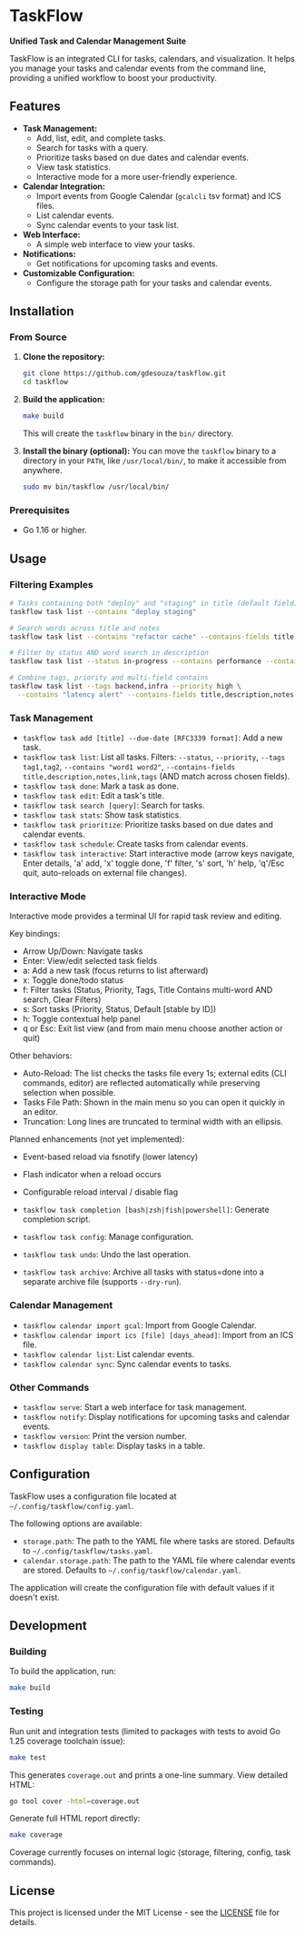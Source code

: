 # TaskFlow

**Unified Task and Calendar Management Suite**

TaskFlow is an integrated CLI for tasks, calendars, and visualization. It helps you manage your tasks and calendar events from the command line, providing a unified workflow to boost your productivity.

## Features

- **Task Management:**
  - Add, list, edit, and complete tasks.
  - Search for tasks with a query.
  - Prioritize tasks based on due dates and calendar events.
  - View task statistics.
  - Interactive mode for a more user-friendly experience.
- **Calendar Integration:**
  - Import events from Google Calendar (`gcalcli` tsv format) and ICS files.
  - List calendar events.
  - Sync calendar events to your task list.
- **Web Interface:**
  - A simple web interface to view your tasks.
- **Notifications:**
  - Get notifications for upcoming tasks and events.
- **Customizable Configuration:**
  - Configure the storage path for your tasks and calendar events.

## Installation

### From Source

1.  **Clone the repository:**
    ```bash
    git clone https://github.com/gdesouza/taskflow.git
    cd taskflow
    ```
2.  **Build the application:**
    ```bash
    make build
    ```
    This will create the `taskflow` binary in the `bin/` directory.

3.  **Install the binary (optional):**
    You can move the `taskflow` binary to a directory in your `PATH`, like `/usr/local/bin/`, to make it accessible from anywhere.
    ```bash
    sudo mv bin/taskflow /usr/local/bin/
    ```

### Prerequisites

- Go 1.16 or higher.

## Usage

### Filtering Examples

```bash
# Tasks containing both "deploy" and "staging" in title (default field)
taskflow task list --contains "deploy staging"

# Search words across title and notes
taskflow task list --contains "refactor cache" --contains-fields title,notes

# Filter by status AND word search in description
taskflow task list --status in-progress --contains performance --contains-fields description

# Combine tags, priority and multi-field contains
taskflow task list --tags backend,infra --priority high \
  --contains "latency alert" --contains-fields title,description,notes
```


### Task Management

- `taskflow task add [title] --due-date [RFC3339 format]`: Add a new task.
- `taskflow task list`: List all tasks. Filters: `--status`, `--priority`, `--tags tag1,tag2`, `--contains "word1 word2"`, `--contains-fields title,description,notes,link,tags` (AND match across chosen fields).
- `taskflow task done`: Mark a task as done.
- `taskflow task edit`: Edit a task's title.
- `taskflow task search [query]`: Search for tasks.
- `taskflow task stats`: Show task statistics.
- `taskflow task prioritize`: Prioritize tasks based on due dates and calendar events.
- `taskflow task schedule`: Create tasks from calendar events.
- `taskflow task interactive`: Start interactive mode (arrow keys navigate, Enter details, 'a' add, 'x' toggle done, 'f' filter, 's' sort, 'h' help, 'q'/Esc quit, auto-reloads on external file changes).

### Interactive Mode

Interactive mode provides a terminal UI for rapid task review and editing.

Key bindings:
- Arrow Up/Down: Navigate tasks
- Enter: View/edit selected task fields
- a: Add a new task (focus returns to list afterward)
- x: Toggle done/todo status
- f: Filter tasks (Status, Priority, Tags, Title Contains multi-word AND search, Clear Filters)
- s: Sort tasks (Priority, Status, Default [stable by ID])
- h: Toggle contextual help panel
- q or Esc: Exit list view (and from main menu choose another action or quit)

Other behaviors:
- Auto-Reload: The list checks the tasks file every 1s; external edits (CLI commands, editor) are reflected automatically while preserving selection when possible.
- Tasks File Path: Shown in the main menu so you can open it quickly in an editor.
- Truncation: Long lines are truncated to terminal width with an ellipsis.

Planned enhancements (not yet implemented):
- Event-based reload via fsnotify (lower latency)
- Flash indicator when a reload occurs
- Configurable reload interval / disable flag

- `taskflow task completion [bash|zsh|fish|powershell]`: Generate completion script.
- `taskflow task config`: Manage configuration.
- `taskflow task undo`: Undo the last operation.
- `taskflow task archive`: Archive all tasks with status=done into a separate archive file (supports `--dry-run`).

### Calendar Management

- `taskflow calendar import gcal`: Import from Google Calendar.
- `taskflow calendar import ics [file] [days_ahead]`: Import from an ICS file.
- `taskflow calendar list`: List calendar events.
- `taskflow calendar sync`: Sync calendar events to tasks.

### Other Commands

- `taskflow serve`: Start a web interface for task management.
- `taskflow notify`: Display notifications for upcoming tasks and calendar events.
- `taskflow version`: Print the version number.
- `taskflow display table`: Display tasks in a table.

## Configuration

TaskFlow uses a configuration file located at `~/.config/taskflow/config.yaml`.

The following options are available:

- `storage.path`: The path to the YAML file where tasks are stored. Defaults to `~/.config/taskflow/tasks.yaml`.
- `calendar.storage.path`: The path to the YAML file where calendar events are stored. Defaults to `~/.config/taskflow/calendar.yaml`.

The application will create the configuration file with default values if it doesn't exist.

## Development

### Building

To build the application, run:
```bash
make build
```

### Testing

Run unit and integration tests (limited to packages with tests to avoid Go 1.25 coverage toolchain issue):
```bash
make test
```
This generates `coverage.out` and prints a one-line summary. View detailed HTML:
```bash
go tool cover -html=coverage.out
```
Generate full HTML report directly:
```bash
make coverage
```
Coverage currently focuses on internal logic (storage, filtering, config, task commands).

## License

This project is licensed under the MIT License - see the [LICENSE](LICENSE) file for details.
